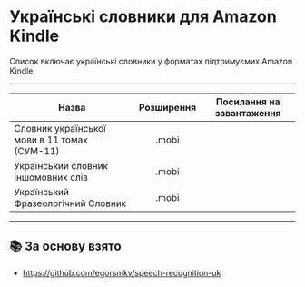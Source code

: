 # Українські словники для Amazon Kindle

Список включає українські словники у форматах підтримуємих Amazon Kindle.

---------------------------------------------------------------------------------------
| Назва            | Розширення | Посилання на завантаження                           |
-------------------|:----------:|:---------------------------------------------------:|
| Словник української мови в 11 томах (СУМ-11) |  .mobi     |  |
| Український словник іншомовних слів          |  .mobi     |  |
| Український Фразеологічний Словник           |  .mobi     |  |
---------------------------------------------------------------------------------------

## 📚 За основу взято
- https://github.com/egorsmkv/speech-recognition-uk
